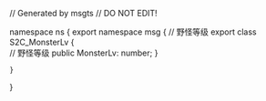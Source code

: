 // Generated by msgts
// DO NOT EDIT!

namespace ns {
	export namespace msg {
		// 野怪等级
		export class S2C_MonsterLv {	
			// 野怪等级
			public MonsterLv: number; 
		}
		
	}
}
